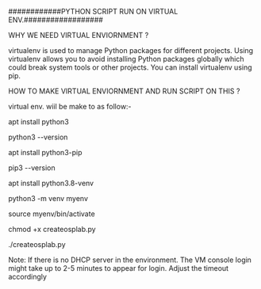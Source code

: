 ############PYTHON SCRIPT RUN ON VIRTUAL ENV.##################


WHY WE NEED VIRTUAL ENVIORNMENT ?

virtualenv is used to manage Python packages for different projects. Using virtualenv allows you to avoid installing Python packages globally which could break system tools or other projects. You can install virtualenv using pip.


HOW TO MAKE VIRTUAL ENVIORNMENT AND RUN SCRIPT ON THIS ?

virtual env. wiil be make to as follow:-

apt install python3

python3 --version

apt install python3-pip

pip3 --version

apt install python3.8-venv

python3 -m venv myenv

source myenv/bin/activate

chmod +x createosplab.py

./createosplab.py


Note: If there is no DHCP server in the environment. The VM console login might take up to 2-5 minutes to appear for login. Adjust the timeout accordingly
